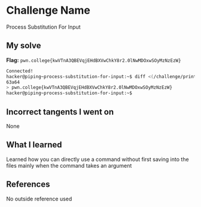# Challenge Name
Process Substitution For Input

## My solve
**Flag:** `pwn.college{kwVTnA3QBEVqjEHdBXVwChkY8r2.0lNwMDOxwSOyMzNzEzW}`

```bash
Connected!
hacker@piping~process-substitution-for-input:~$ diff <(/challenge/print_decoys) <(/challenge/print_decoys_and_flag)
63a64
> pwn.college{kwVTnA3QBEVqjEHdBXVwChkY8r2.0lNwMDOxwSOyMzNzEzW}
hacker@piping~process-substitution-for-input:~$
```
## Incorrect tangents I went on
None

## What I learned
Learned how you can directly use a command without first saving into the files mainly when the command takes an argument

## References 
No outside reference used